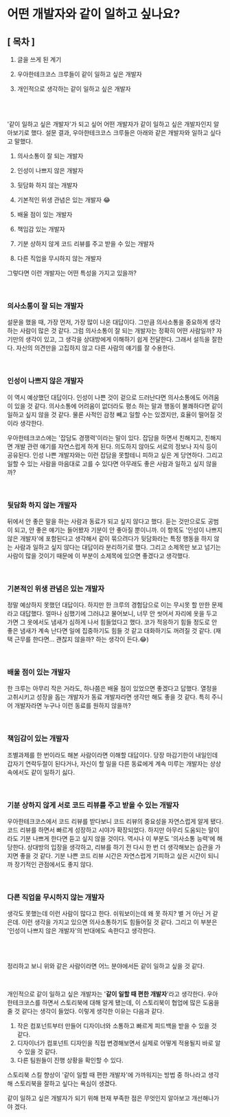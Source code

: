 # 어떤 개발자와 같이 일하고 싶나요?

## [ 목차 ]

1. 글을 쓰게 된 계기

2. 우아한테크코스 크루들이 같이 일하고 싶은 개발자

3. 개인적으로 생각하는 같이 일하고 싶은 개발자

<br>
<br>

'같이 일하고 싶은 개발자'가 되고 싶어 어떤 개발자가 같이 일하고 싶은 개발자인지 알아보기로 했다. 설문 결과, 우아한테크코스 크루들은 아래와 같은 개발자와 일하고 싶다고 말했다.

1. 의사소통이 잘 되는 개발자

2. 인성이 나쁘지 않은 개발자

3. 뒷담화 하지 않는 개발자

4. 기본적인 위생 관념은 있는 개발자 😂

5. 배울 점이 있는 개발자

6. 책임감 있는 개발자

7. 기분 상하지 않게 코드 리뷰를 주고 받을 수 있는 개발자

8. 다른 직업을 무시하지 않는 개발자

그렇다면 이런 개발자는 어떤 특성을 가지고 있을까?

<br>

### 의사소통이 잘 되는 개발자
설문을 했을 때, 가장 먼저, 가장 많이 나온 대답이다. 그만큼 의사소통을 중요하게 생각하는 사람이 많은 것 같다. 그럼 의사소통이 잘 되는 개발자는 정확히 어떤 사람일까? 자기만의 생각이 있고, 그 생각을 상대방에게 이해하기 쉽게 전달한다. 그래서 설득을 잘한다. 자신의 의견만을 고집하지 않고 다른 사람의 얘기를 잘 수용한다.

<br>

### 인성이 나쁘지 않은 개발자
이 역시 예상했던 대답이다. 인성이 나쁜 것이 겉으로 드러난다면 의사소통에도 어려움이 있을 것 같다. 의사소통에 어려움이 없더라도 평소 하는 말과 행동이 불쾌하다면 같이 일하고 싶지 않을 것 같다. 물론 사적인 감정 빼고 일할 수는 있겠지만, 효율이 떨어질 것이라 생각한다. 

우아한테크코스에는 '잡담도 경쟁력'이라는 말이 있다. 잡담을 하면서 친해지고, 친해지면 개발 관련 얘기를 자연스럽게 하게 된다. 의도하지 않아도 서로의 정보나 지식 등이 공유된다. 인성 나쁜 개발자와는 이런 잡담을 못할테니 피하고 싶은 게 당연하다. 그리고 일할 수 있는 사람을 마음대로 고를 수 있다면 아무래도 좋은 사람과 일하고 싶지 않을까?

<br>

### 뒷담화 하지 않는 개발자
뒤에서 안 좋은 말을 하는 사람과 동료가 되고 싶지 않다고 했다. 듣는 것만으로도 공범이 되고, 안 좋은 얘기는 들어봤자 기분이 안 좋아질 뿐이니까.
이 항목도 '인성이 나쁘지 않은 개발자'에 포함된다고 생각해서 같이 묶으려다가 뒷담화라는 특정 행동을 하지 않는 사람과 일하고 싶지 않다는 대답이라 분리하기로 했다. 그리고 소제목만 보고 넘기는 사람이 많을 것이기 때문에 이 부분이 소제목에 있으면 좋겠다고 생각했다. 

<br>

### 기본적인 위생 관념은 있는 개발자
정말 예상하지 못했던 대답이다. 하지만 한 크루의 경험담으로 이는 무시못 할 만한 문제라고 대답했다. 얼마나 심했기에 그러냐고 물어보니, 너무 안 씻어서 자리에 옷을 두고 가면 그 옷에서도 냄새가 심하게 나서 힘들었다고 했다. 코가 적응하기 힘들 정도로 안 좋은 냄새가 계속 난다면 일에 집중하기도 힘들 것 같고 대화하기도 꺼려질 것 같다. (재택 근무를 한다면... 괜찮지 않을까? 하는 생각이 든다.😂)

<br>

### 배울 점이 있는 개발자
한 크루는 아무리 작은 거라도, 하나쯤은 배울 점이 있었으면 좋겠다고 답했다. 열정을 고취시키고 성장을 돕는 개발자가 동료 개발자라면 생각만 해도 좋을 것 같다. 특히 주니어 개발자라면 누구나 이런 동료를 원하지 않을까?

<br>

### 책임감이 있는 개발자
조별과제를 한 번이라도 해본 사람이라면 이해할 대답이다. 당장 마감기한이 내일인데 갑자기 연락두절이 된다거나, 자신이 할 일을 다른 동료에게 계속 미루는 개발자는 상상 속에서도 같이 일하기 싫다.

<br>

### 기분 상하지 않게 서로 코드 리뷰를 주고 받을 수 있는 개발자
우아한테크코스에서 코드 리뷰를 받다보니 코드 리뷰의 중요성을 자연스럽게 알게 됐다. 코드 리뷰를 하면서 빠르게 성장하고 시야가 확장되었다. 하지만 아무리 도움되는 말이라도 기분 나쁘게 한다면 듣고 싶지 않을 것이다. 역시나 이 부분도 '의사소통 능력'에 해당한다. 상대방의 입장을 생각하고, 리뷰를 하기 전 다시 한 번 더 생각해보는 습관을 가지면 좋을 것 같다. 기분 나쁜 코드 리뷰 시간은 자연스럽게 기피하고 싶은 시간이 되니까 장기적인 관점에서도 좋지 않다.

<br>

### 다른 직업을 무시하지 않는 개발자
생각도 못했는데 이런 사람이 많다고 한다. 쉬워보이는데 왜 못 하지? 별 거 아닌 거 같은데. 이런 생각을 가지고 있으면 의사소통하기도 힘들어질 것 같다. 그리고 이 부분은 '인성이 나쁘지 않은 개발자'의 반대에도 속한다고 생각한다. 

<br>
<br>

정리하고 보니 위와 같은 사람이라면 어느 분야에서든 같이 일하고 싶을 것 같다.

<br>

개인적으로 같이 일하고 싶은 개발자는 '**같이 일할 때 편한 개발자**'라고 생각한다. 우아한테크코스를 하면서 스토리북에 대해 알게 됐는데, 이 스토리북이 협업에 많은 도움을 줄 것 같다는 생각이 들었다. 이렇게 생각한 이유는 다음과 같다.

1. 작은 컴포넌트부터 만들어 디자이너와 소통하고 빠르게 피드백을 받을 수 있을 것 같다.
2. 디자이너가 컴포넌트 디자인을 직접 변경해보면서 실제로 어떻게 적용될지 바로 알 수 있을 것 같다.
3. 다른 팀원들이 진행 상황을 확인할 수 있다.

스토리북 스킬 향상이 '같이 일할 때 편한 개발자'에 가까워지는 방법 중 하나라고 생각해 스토리북을 잘하고 싶다는 욕심이 생겼다.

같이 일하고 싶은 개발자가 되기 위해 현재 부족한 점은 무엇인지 알아보고 개선해나가야 겠다.
